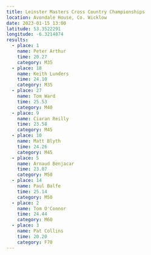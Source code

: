 ```yaml
---
title: Leinster Masters Cross Country Championships
location: Avondale House, Co. Wicklow
date: 2023-01-15 13:00
latitude: 53.3522291
longitude: -6.3214874
results:
  - place: 1
    name: Peter Arthur
    time: 20.27
    category: M35
  - place: 18
    name: Keith Lunders
    time: 24.10
    category: M35
  - place: 27
    name: Tom Ward
    time: 25.53
    category: M40
  - place: 9
    name: Ciaran Reilly
    time: 23.58
    category: M45
  - place: 10
    name: Matt Blyth
    time: 24.26
    category: M45
  - place: 5
    name: Arnaud Benjacar
    time: 23.07
    category: M50
  - place: 14
    name: Paul Balfe
    time: 25.14
    category: M50
  - place: 2 
    name: Tom O'Connor
    time: 24.44
    category: M60
  - place: 3
    name: Pat Collins
    time: 20.20
    category: F70
---
```

